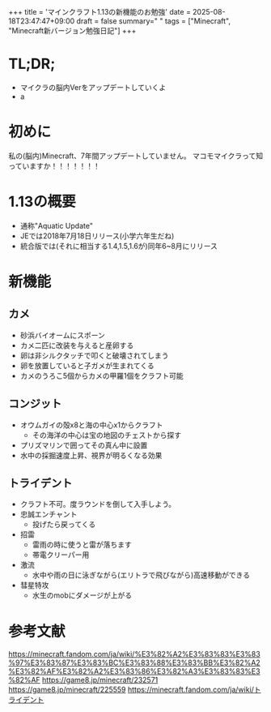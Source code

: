 +++
title = 'マインクラフト1.13の新機能のお勉強'
date = 2025-08-18T23:47:47+09:00
draft = false
summary=" "
tags = ["Minecraft", "Minecraft新バージョン勉強日記"]
+++

# TL;DR;
+ マイクラの脳内Verをアップデートしていくよ
+ a

# 初めに
私の(脳内)Minecraft、7年間アップデートしていません。
マコモマイクラって知っていますか！！！！！！！

# 1.13の概要
+ 通称"Aquatic Update"
+ JEでは2018年7月18日リリース(小学六年生だね)
+ 統合版では(それに相当する1.4,1.5,1.6が)同年6~8月にリリース

# 新機能
## カメ
+ 砂浜バイオームにスポーン
+ カメ二匹に改装を与えると産卵する
+ 卵は非シルクタッチで叩くと破壊されてしまう
+ 卵を放置していると子ガメが生まれてくる
+ カメのうろこ5個からカメの甲羅1個をクラフト可能

## コンジット
+ オウムガイの殻x8と海の中心x1からクラフト
    + その海洋の中心は宝の地図のチェストから探す
+ プリズマリンで囲ってその真ん中に設置
+ 水中の採掘速度上昇、視界が明るくなる効果

## トライデント
+ クラフト不可。度ラウンドを倒して入手しよう。
+ 忠誠エンチャント
    + 投げたら戻ってくる
+ 招雷
    + 雷雨の時に使うと雷が落ちます
    + 帯電クリーパー用
+ 激流
    + 水中や雨の日に泳ぎながら(エリトラで飛びながら)高速移動ができる
+ 彗星特攻
    + 水生のmobにダメージが上がる    

# 参考文献
https://minecraft.fandom.com/ja/wiki/%E3%82%A2%E3%83%83%E3%83%97%E3%83%87%E3%83%BC%E3%83%88%E3%83%BB%E3%82%A2%E3%82%AF%E3%82%A2%E3%83%86%E3%82%A3%E3%83%83%E3%82%AF
https://game8.jp/minecraft/232571
https://game8.jp/minecraft/225559
https://minecraft.fandom.com/ja/wiki/トライデント